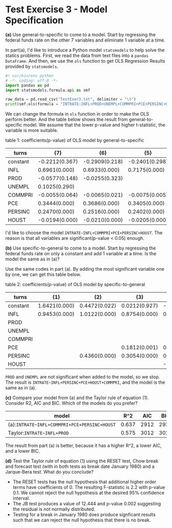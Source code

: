 # Test Exercise 3 - Model Specification

**(a)** Use general-to-specific to come to a model. Start by regressing the federal funds rate on the other 7 variables and eliminate 1 variable at a time.

In part(a), I'd like to introduce a Python model `statsmodels` to help solve the statics problems. First, we read the data from text files into a `pandas` `DataFrame`. And then, we use the `ols` function to get OLS Regression Results provided by `statsmodels`.

```python
#! usr/bin/env python
# -*- coding: utf-8 -*-
import pandas as pd
import statsmodels.formula.api as smf

raw_data = pd.read_csv("TestExer3.txt", delimiter = "\t")
print(smf.ols(formula = "INTRATE~INFL+PROD+UNEMPL+COMMPRI+PCE+PERSINC+HOUST", data = raw_data).fit().summary())
```

We can change the formula in `ols` function in order to make the OLS perform better. And the table below shows the result from general-to-specific model. We assume that the lower p-value and higher t-statistic, the variable is more suitable.

table 1: coefficients(p-value) of OLS model by general-to-specific

turns|(7)|(6)|(5)|(4)|(3)|(2)|(1)
-|-|-|-|-|-|-|-
constant|-0.2212(0.367)|-0.2909(0.218)|-0.2401(0.298)|-0.2136(0.356)|-0.1828(0.436)|0.1012(0.666)|1.6421(0.000)
INFL|0.6961(0.000)|0.6933(0.000)|0.7175(0.000)|0.7448(0.000)|0.5950(0.000)|0.7158(0.000)|0.9453(0.000)
PROD|-0.0577(0.148)|-0.0255(0.323)|||||
UNEMPL|0.1025(0.290)||||||
COMMPRI|-0.0055(0.064)|-0.0065(0.021)|-0.0075(0.005)||||
PCE|0.3444(0.000)|0.3686(0.000)|0.3405(0.000)|0.3110(0.000)|0.4732(0.000)|0.3562(0.000)|
PERSINC|0.2470(0.000)|0.2516(0.000)|0.2402(0.000)|0.2569(0.000)|||
HOUST|-0.0194(0.000)|-0.0210(0.000)|-0.0205(0.000)|-0.0215(0.000)|-0.0247(0.000)||

I'd like to choose the model `INTRATE~INFL+COMMPRI+PCE+PERSINC+HOUST`. The reason is that all variables are significant(p-value < 0.05) enough.

**(b)** Use specific-to-general to come to a model. Start by regressing the federal funds rate on only a constant and add 1 variable at a time. Is the model the same as in (a)?

Use the same codes in part (a). By adding the most significant variable one by one, we can get this table below.

table 2: coefficients(p-value) of OLS model by specific-to-general

turns|(1)|(2)|(3)|(4)|(5)|(6)|(7)
-|-|-|-|-|-|-|-
constant|1.6421(0.000)|0.4472(0.022)|0.0212(0.927)|-0.2136(0.356)|-0.2401(0.298)|-0.2909(0.218)|-0.2212(0.367)
INFL|0.9453(0.000)|1.0122(0.000)|0.8754(0.000)|0.7448(0.000)|0.7175(0.000)|0.6933(0.000)|0.6961(0.000)
PROD||||||-0.0255(0.323)|-0.0577(0.148)
UNEMPL|||||||0.1025(0.290)
COMMPRI|||||-0.0075(0.005)|-0.0065(0.021)|-0.0055(0.064)
PCE|||0.1812(0.001)|0.3110(0.000)|0.3405(0.000)|0.3686(0.000)|0.3444(0.000)
PERSINC||0.4360(0.000)|0.3054(0.000)|0.2569(0.000)|0.2402(0.000)|0.2516(0.000)|0.2470(0.000)
HOUST||||-0.0215(0.000)|-0.0205(0.000)|-0.0210(0.000)|-0.0194(0.000)

`PROD` and `UNEMPL` are not significant when added to the model, so we stop. The result is `INTRATE~INFL+PERSINC+PCE+HOUST+COMMPRI`, and the model is the same as in (a).

**(c)** Compare your model from (a) and the Taylor rule of equation (1). Consider R2, AIC and BIC. Which of the models do you prefer?

model|R^2|AIC|BIC
-|-|-|-
(a):`INTRATE~INFL+COMMPRI+PCE+PERSINC+HOUST`|0.637|2912|2939
Taylor:`INTRATE~INFL+PROD`|0.575|3012|3025

The result from part (a) is better, because it has a higher R^2, a lower AIC, and a lower BIC.

**(d)** Test the Taylor rule of equation (1) using the RESET test, Chow break and forecast test (with in both tests as break date January 1980) and a Jarque-Bera test. What do you conclude?

* The RESET tests has the null hypothesis that additional higher order terms have coefficients of 0. The resulting F-statistic is 2.2 with p-value 0.1. We cannot reject the null hypothesis at the desired 95% confidence interval.
* The JB test produces a value of 12.444 and p-value 0.002 suggesting the residual is not normally distributed.
* Testing for a break in January 1980 does produce signficant results such that we can reject the null hypothesis that there is no break.
